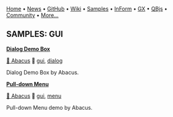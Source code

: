 [Home](https://qb64.com) • [News](../news.md) • [GitHub](https://github.com/QB64Official/qb64) • [Wiki](https://github.com/QB64Official/qb64/wiki) • [Samples](../samples.md) • [InForm](../inform.md) • [GX](../gx.md) • [QBjs](../qbjs.md) • [Community](../community.md) • [More...](../more.md)

## SAMPLES: GUI

**[Dialog Demo Box](dialog-demo-box/index.md)**

[🐝 Abacus](abacus.md) 🔗 [gui](gui.md), [dialog](dialog.md)

Dialog Demo Box by Abacus.

**[Pull-down Menu](pull-down-menu/index.md)**

[🐝 Abacus](abacus.md) 🔗 [gui](gui.md), [menu](menu.md)

Pull-down Menu demo by Abacus.
